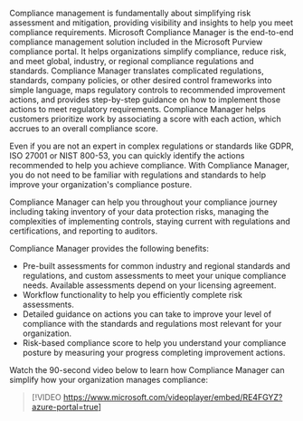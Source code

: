 Compliance management is fundamentally about simplifying risk assessment and mitigation, providing visibility and insights to help you meet compliance requirements. Microsoft Compliance Manager is the end-to-end compliance management solution included in the Microsoft Purview compliance portal. It helps organizations simplify compliance, reduce risk, and meet global, industry, or regional compliance regulations and standards. Compliance Manager translates complicated regulations, standards, company policies, or other desired control frameworks into simple language, maps regulatory controls to recommended improvement actions, and provides step-by-step guidance on how to implement those actions to meet regulatory requirements. Compliance Manager helps customers prioritize work by associating a score with each action, which accrues to an overall compliance score.

Even if you are not an expert in complex regulations or standards like GDPR, ISO 27001 or NIST 800-53, you can quickly identify the actions recommended to help you achieve compliance. With Compliance Manager, you do not need to be familiar with regulations and standards to help improve your organization's compliance posture.

Compliance Manager can help you throughout your compliance journey including taking inventory of your data protection risks, managing the complexities of implementing controls, staying current with regulations and certifications, and reporting to auditors.

Compliance Manager provides the following benefits:

- Pre-built assessments for common industry and regional standards and regulations, and custom assessments to meet your unique compliance needs. Available assessments depend on your licensing agreement.
- Workflow functionality to help you efficiently complete risk assessments.
- Detailed guidance on actions you can take to improve your level of compliance with the standards and regulations most relevant for your organization.
- Risk-based compliance score to help you understand your compliance posture by measuring your progress completing improvement actions.

Watch the 90-second video below to learn how Compliance Manager can simplify how your organization manages compliance:
>
> [!VIDEO https://www.microsoft.com/videoplayer/embed/RE4FGYZ?azure-portal=true]

